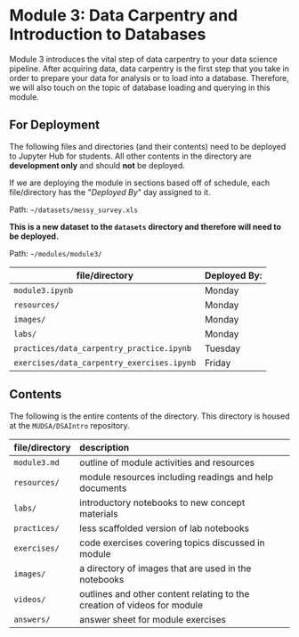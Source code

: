 # **Module 3**: Data Carpentry and Introduction to Databases

Module 3 introduces the vital step of data carpentry to your data science pipeline. After acquiring data, data carpentry is the first step that you take in order to prepare your data for analysis or to load into a database. Therefore, we will also touch on the topic of database loading and querying in this module.

## For Deployment
The following files and directories (and their contents) need to be deployed to Jupyter Hub for students. All other contents in the directory are **development only** and should **not** be deployed.

If we are deploying the module in sections based off of schedule, each file/directory has the "*Deployed By*" day assigned to it.

Path: `~/datasets/messy_survey.xls`

**This is a new dataset to the `datasets` directory and therefore will need to be deployed.**


Path: `~/modules/module3/`

file/directory                           |Deployed By:
-----------------------------------------|-------------
`module3.ipynb`                          |Monday
`resources/`                             |Monday
`images/`                                |Monday        
`labs/`                                   |Monday
`practices/data_carpentry_practice.ipynb` |Tuesday
`exercises/data_carpentry_exercises.ipynb`|Friday



## Contents

The following is the entire contents of the directory. This directory is housed at the `MUDSA/DSAIntro` repository.

file/directory | description
:--------------|:-----------
`module3.md`   | outline of module activities and resources
`resources/`   | module resources including readings and help documents
`labs/`        | introductory notebooks to new concept materials
`practices/`   | less scaffolded version of lab notebooks
`exercises/`   | code exercises covering topics discussed in module
`images/`      | a directory of images that are used in the notebooks
`videos/`      | outlines and other content relating to the creation of videos for module
`answers/`     | answer sheet for module exercises
